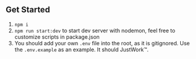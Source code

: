## Get Started

1. `npm i`
1. `npm run start:dev` to start dev server with nodemon, feel free to customize scripts in package.json
1. You should add your own `.env` file into the root, as it is gitignored. Use the `.env.example` as an example. It should JustWork™.

